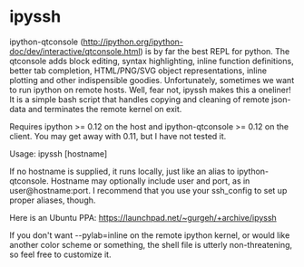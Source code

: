 ipyssh
======

ipython-qtconsole (http://ipython.org/ipython-doc/dev/interactive/qtconsole.html) is by far the best REPL for python. The qtconsole adds block editing, syntax highlighting, inline function definitions, better tab completion, HTML/PNG/SVG object representations, inline plotting and other indispensible goodies. Unfortunately, sometimes we want to run ipython on remote hosts. Well, fear not, ipyssh makes this a oneliner! It is a simple bash script that handles copying and cleaning of remote json-data and terminates the remote kernel on exit.

Requires ipython >= 0.12 on the host and ipython-qtconsole >= 0.12 on the client. You may get away with 0.11, but I have not tested it.

Usage: ipyssh [hostname]

If no hostname is supplied, it runs locally, just like an alias to ipython-qtconsole.
Hostname may optionally include user and port, as in user@hostname:port. I recommend that you use your ssh_config to set up proper aliases, though.

Here is an Ubuntu PPA:
https://launchpad.net/~gurgeh/+archive/ipyssh

If you don't want --pylab=inline on the remote ipython kernel, or would like another color scheme or something, the shell file is utterly non-threatening, so feel free to customize it.
